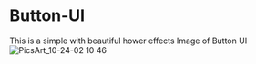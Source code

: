 # Button-UI
This is a simple with beautiful hower effects
Image of Button UI
![PicsArt_10-24-02 10 46](https://user-images.githubusercontent.com/82742517/138586741-d73996d3-26c1-4384-be09-2d4c990bd96a.jpg)
